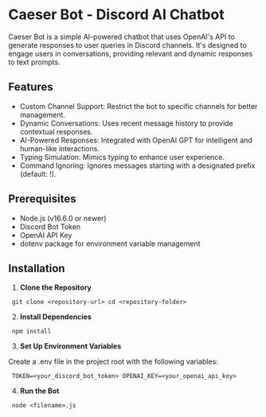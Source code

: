 
# Caeser Bot - Discord AI Chatbot 
Caeser Bot is a simple AI-powered chatbot that uses OpenAI's API to generate responses to user queries in Discord channels. It's designed to engage users in conversations, providing relevant and dynamic responses to text prompts.

## Features
- Custom Channel Support: Restrict the bot to specific channels for better management.
- Dynamic Conversations: Uses recent message history to provide contextual responses.
- AI-Powered Responses: Integrated with OpenAI GPT for intelligent and human-like interactions.
- Typing Simulation: Mimics typing to enhance user experience.
- Command Ignoring: Ignores messages starting with a designated prefix (default: !).

## Prerequisites
- Node.js (v16.6.0 or newer)
- Discord Bot Token
- OpenAI API Key
- dotenv package for environment variable management

## Installation
1. **Clone the Repository**

`
git clone <repository-url>
cd <repository-folder>`

2. **Install Dependencies**

`
npm install`

3. **Set Up Environment Variables**
   
Create a .env file in the project root with the following variables:

`
TOKEN=<your_discord_bot_token>
OPENAI_KEY=<your_openai_api_key>`

4. **Run the Bot**

`
node <filename>.js`
